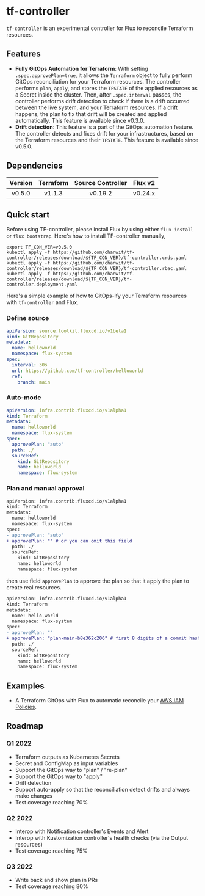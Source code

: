 # tf-controller

`tf-controller` is an experimental controller for Flux to reconcile Terraform resources.

## Features
  
  * **Fully GitOps Automation for Terraform**: With setting `.spec.approvePlan=true`, it allows the `Terraform` object 
   to fully perform GitOps reconciliation for your Terraform resources. The controller performs `plan`, `apply`, and stores 
   the `TFSTATE` of the applied resources as a Secret inside the cluster. Then, after `.spec.interval` passes, 
   the controller performs drift detection to check if there is a drift occurred between the live system, 
   and your Terraform resources. If a drift happens, the plan to fix that drift will be created and applied automatically. 
   This feature is available since v0.3.0. 
  * **Drift detection**: This feature is a part of the GitOps automation feature. The controller detects and fixes drift
   for your infrastructures, based on the Terraform resources and their `TFSTATE`. This feature is available since v0.5.0.  

## Dependencies

| Version | Terraform | Source Controller | Flux v2 |
|:-------:|:---------:|:-----------------:|:-------:|
| v0.5.0  | v1.1.3    | v0.19.2           | v0.24.x |

## Quick start

Before using TF-controller, please install Flux by using either `flux install` or `flux bootstrap`.
Here's how to install TF-controller manually,

```shell script
export TF_CON_VER=v0.5.0
kubectl apply -f https://github.com/chanwit/tf-controller/releases/download/${TF_CON_VER}/tf-controller.crds.yaml
kubectl apply -f https://github.com/chanwit/tf-controller/releases/download/${TF_CON_VER}/tf-controller.rbac.yaml
kubectl apply -f https://github.com/chanwit/tf-controller/releases/download/${TF_CON_VER}/tf-controller.deployment.yaml
```

Here's a simple example of how to GitOps-ify your Terraform resources with `tf-controller` and Flux.

### Define source

```yaml
apiVersion: source.toolkit.fluxcd.io/v1beta1
kind: GitRepository
metadata:
  name: helloworld
  namespace: flux-system
spec:
  interval: 30s
  url: https://github.com/tf-controller/helloworld
  ref:
    branch: main
```

### Auto-mode

```yaml
apiVersion: infra.contrib.fluxcd.io/v1alpha1
kind: Terraform
metadata:
  name: helloworld
  namespace: flux-system
spec:
  approvePlan: "auto"
  path: ./
  sourceRef:
    kind: GitRepository
    name: helloworld
    namespace: flux-system
```

### Plan and manual approval

```diff
apiVersion: infra.contrib.fluxcd.io/v1alpha1
kind: Terraform
metadata:
  name: helloworld
  namespace: flux-system
spec:
- approvePlan: "auto"
+ approvePlan: "" # or you can omit this field 
  path: ./
  sourceRef:
    kind: GitRepository
    name: helloworld
    namespace: flux-system
```

then use field `approvePlan` to approve the plan so that it apply the plan to create real resources.

```diff
apiVersion: infra.contrib.fluxcd.io/v1alpha1
kind: Terraform
metadata:
  name: hello-world
  namespace: flux-system
spec:
- approvePlan: ""
+ approvePlan: "plan-main-b8e362c206" # first 8 digits of a commit hash is enough
  path: ./
  sourceRef:
    kind: GitRepository
    name: helloworld
    namespace: flux-system
```

## Examples
  * A Terraform GitOps with Flux to automatic reconcile your [AWS IAM Policies](https://github.com/tf-controller/aws-iam-policies). 

## Roadmap

### Q1 2022
  * Terraform outputs as Kubernetes Secrets
  * Secret and ConfigMap as input variables 
  * Support the GitOps way to "plan" / "re-plan" 
  * Support the GitOps way to "apply"
  * Drift detection
  * Support auto-apply so that the reconciliation detect drifts and always make changes
  * Test coverage reaching 70%

### Q2 2022  
  * Interop with Notification controller's Events and Alert   
  * Interop with Kustomization controller's health checks (via the Output resources)
  * Test coverage reaching 75%

### Q3 2022
  * Write back and show plan in PRs
  * Test coverage reaching 80%
